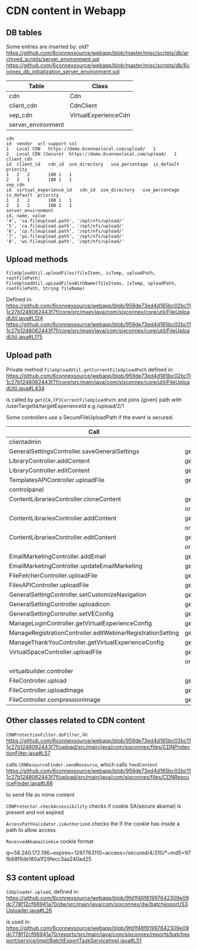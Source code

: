 # CDN content in Webapp

## DB tables

Some entries are inserted by:
old? https://github.com/6connexsource/webapp/blob/master/misc/scripts/db/archived_scripts/server_environment.sql 
https://github.com/6connexsource/webapp/blob/master/misc/scripts/db/6connex_db_initialization_server_environment.sql


| Table              | Class |
| ----               | ----- |
|cdn                | Cdn |
|client_cdn         | CdnClient |
|vep_cdn            | VirtualExperienceCdn |
|server_environment | |

```
cdn
id	vendor	url	support_ssl
1	Local CDN	https://demo.6connexlocal.com/upload/	1
2	Local CDN (Secure)	https://demo.6connexlocal.com/upload/	1
client_cdn
id	client_id	cdn_id	use_directory	use_percentage	is_default	priority
1	2	2		100	1	1
2	3	1		100	1	1
vep_cdn
id	virtual_experience_id	cdn_id	use_directory	use_percentage	is_default	priority
1	1	2		100	1	1
2	2	2		100	1	1
server_environment
id, name, value
'4', 'sa.fileupload.path', '/opt/nfs/upload/'
'5', 'ca.fileupload.path', '/opt/nfs/upload/'
'6', 'cp.fileupload.path', '/opt/nfs/upload/'
'7', 'po.fileupload.path', '/opt/nfs/upload/'
'8', 'ws.fileupload.path', '/opt/nfs/upload/'
```

## Upload methods 

```
FileUploadUtil.uploadFiles(fileItems, isTemp, uploadPath, rootFilePath)
FileUploadUtil.upLoadFilesWithName(fileItems, isTemp, uploadPath, rootFilePath, String fileName)
```

Defined in:
https://github.com/6connexsource/webapp/blob/959de73ed4d185bc02bc111c27b1248062443f7f/core/src/main/java/com/sixconnex/core/util/FileUploadUtil.java#L124
https://github.com/6connexsource/webapp/blob/959de73ed4d185bc02bc111c27b1248062443f7f/core/src/main/java/com/sixconnex/core/util/FileUploadUtil.java#L175


## Upload path

Private method `FileUploadUtil.getCurrentFileUploadPath` defined in:
https://github.com/6connexsource/webapp/blob/959de73ed4d185bc02bc111c27b1248062443f7f/core/src/main/java/com/sixconnex/core/util/FileUploadUtil.java#L434

is called by `get{CA,CP}CurrentFileUploadPath` and joins (given) path with /userTargetId/targetExperienceId
e.g /upload/2/1

Some controllers use a SecureFileUploadPath if the event is secured.

| Call                                                         | uploadPath                          | rootFilePath           |
| -----------                                                  | -----------                         | ------------           |
|     clientadmin                                                                                                             |
| GeneralSettingsController.saveGeneralSettings                | getCACurrentFileUploadPath          | getCAFileUploadPath    |
| LibraryController.addContent                                 | getCACurrentFileUploadPath          | getCAFileUploadPath    |
| LibraryController.editContent                                | getCACurrentFileUploadPath          | getCAFileUploadPath    |
| TemplatesAPIController.uploadFile                            | getCACurrentFileUploadPath          | getCAFileUploadPath    |
|     controlpanel                                                                                                            |
| ContentLibrariesController.cloneContent                      | getCPCurrentSecuredFileUploadPath   | getCPFileUploadPath    | 
|                                                              | or getCPCurrentFileUploadPath       |                        |
| ContentLibrariesController.addContent                        | getCPCurrentSecuredFileUploadPath   | getCPFileUploadPath    |
|                                                              | or getCPCurrentFileUploadPath       |                        |
| ContentLibrariesController.editContent                       | getCPCurrentSecuredFileUploadPath   | getCPFileUploadPath    |
|                                                              | or getCPCurrentFileUploadPath       |                        |
| EmailMarketingController.addEmail                            | getCPCurrentFileUploadPath          | getCPFileUploadPath    |
| EmailMarketingController.updateEmailMarketing                | getCPCurrentFileUploadPath          | getCPFileUploadPath    |
| FileFetcherController.uploadFile                             | getCPCurrentFileUploadPath          | getCPFileUploadPath    |
| FilesAPIController.uploadFile                                | getCPCurrentFileUploadPath          | getCPFileUploadPath    |
| GeneralSettingController.setCustomizeNavigation              | getCPCurrentFileUploadPath          | getCPFileUploadPath    |                                      | GeneralSettingController.redirectVEConfig                    | getCPCurrentFileUploadPath          | getCPFileUploadPath    |
| GeneralSettingController.uploadicon                          | getCPCurrentFileUploadPath          | getCPFileUploadPath    |
| GeneralSettingController.setVEConfig                         | getCPCurrentFileUploadPath          | getCPFileUploadPath    |
| ManageLoginController.getVirtualExperienceConfig             | getCPCurrentFileUploadPath          | getCPFileUploadPath    |
| ManageRegistrationController.editWebinarRegistrationSetting  | getCPCurrentFileUploadPath          | getCPFileUploadPath    |
| ManageThankYouController.getVirtualExperienceConfig          | getCPCurrentFileUploadPath          | getCPFileUploadPath    |
| VirtualSpaceController.uploadFile                            | getCPCurrentSecuredFileUploadPath   | getCPFileUploadPath    |
|                                                              | or getCPCurrentFileUploadPath       |                        |
|     virtualbuilder.controller                                                                                               |
| FileController.upload                                        | getCPCurrentFileUploadPath          | getCPFileUploadPath    |
| FileController.uploadImage                                   | getCPCurrentFileUploadPath          | getCPFileUploadPath    |
| FileController.compressionImage                              | getCPCurrentFileUploadPath          | getCPFileUploadPath    |


## Other classes related to CDN content

`CDNProtectionFilter.doFilter`, in:
https://github.com/6connexsource/webapp/blob/959de73ed4d185bc02bc111c27b1248062443f7f/upload/src/main/java/com/sixconnex/files/CDNProtectionFilter.java#L57

calls `CDNResourceFinder.sendResource`, which calls `feedContent`
https://github.com/6connexsource/webapp/blob/959de73ed4d185bc02bc111c27b1248062443f7f/upload/src/main/java/com/sixconnex/files/CDNResourceFinder.java#L66

to send file as mime content

`CDNProtector.checkAccessibility` checks if cookie SA(secure akamai) is present and not expired

`AccessPathValidator.isAuthorized` checks the if the cookie has inside a path to allow access

`ReceivedAkamaiCookie` cookie format

  ip=58.240.172.196~expires=1297763110~access=/secured/4/310/*~md5=97fb68f9de180a1f29fecc3aa240ad25

## S3 content upload

`S3Uploader.upload`, defined in:
https://github.com/6connexsource/webapp/blob/9fd1f46f81997642309e09dc778f12cf66941a70/dw/src/main/java/com/sixconnex/dw/batchexport/S3Uploader.java#L26

is used in:
https://github.com/6connexsource/webapp/blob/9fd1f46f81997642309e09dc778f12cf66941a70/reports/src/main/java/com/sixconnex/reports/batchexport/service/impl/BatchExportTaskServiceImpl.java#L51



